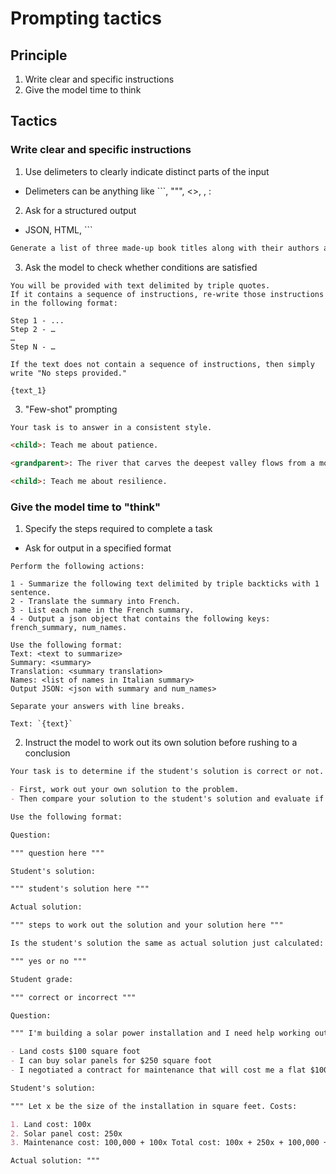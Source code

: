 # Prompting tactics

## Principle

1. Write clear and specific instructions
2. Give the model time to think

## Tactics

### Write clear and specific instructions

1. Use delimeters to clearly indicate distinct parts of the input

- Delimeters can be anything like ```, """, <>, <tag> </tag>, :

2. Ask for a structured output

- JSON, HTML, \```

```markdown
Generate a list of three made-up book titles along with their authors and genres. **Provide them in JSON format with the following keys**: book_id, title, author, genre.
```

3. Ask the model to check whether conditions are satisfied

```mardkown
You will be provided with text delimited by triple quotes.
If it contains a sequence of instructions, re-write those instructions in the following format:

Step 1 - ...
Step 2 - …
…
Step N - …

If the text does not contain a sequence of instructions, then simply write "No steps provided."

{text_1}
```

3. "Few-shot" prompting

```markdown
Your task is to answer in a consistent style.

<child>: Teach me about patience.

<grandparent>: The river that carves the deepest valley flows from a modest spring; the grandest symphony originates from a single note; the most intricate tapestry begins with a solitary thread.

<child>: Teach me about resilience.
```

### Give the model time to "think"

1. Specify the steps required to complete a task

- Ask for output in a specified format

```mardkown
Perform the following actions:

1 - Summarize the following text delimited by triple backticks with 1 sentence.
2 - Translate the summary into French.
3 - List each name in the French summary.
4 - Output a json object that contains the following keys: french_summary, num_names.

Use the following format:
Text: <text to summarize>
Summary: <summary>
Translation: <summary translation>
Names: <list of names in Italian summary>
Output JSON: <json with summary and num_names>

Separate your answers with line breaks.

Text: `{text}`
```

2.  Instruct the model to work out its own solution before rushing to a conclusion

```markdown
Your task is to determine if the student's solution is correct or not. To solve the problem do the following: """

- First, work out your own solution to the problem.
- Then compare your solution to the student's solution and evaluate if the student's solution is correct or not. Don't decide if the student's solution is correct until you have done the problem yourself.

Use the following format:

Question:

""" question here """

Student's solution:

""" student's solution here """

Actual solution:

""" steps to work out the solution and your solution here """

Is the student's solution the same as actual solution just calculated:

""" yes or no """

Student grade:

""" correct or incorrect """

Question:

""" I'm building a solar power installation and I need help working out the financials.

- Land costs $100 square foot
- I can buy solar panels for $250 square foot
- I negotiated a contract for maintenance that will cost me a flat $100k per year, and an additional $10 square foot What is the total cost for the first year of operations as a function of the number of square feet. """

Student's solution:

""" Let x be the size of the installation in square feet. Costs:

1. Land cost: 100x
2. Solar panel cost: 250x
3. Maintenance cost: 100,000 + 100x Total cost: 100x + 250x + 100,000 + 100x = 450x + 100,000

Actual solution: """
```
